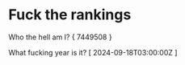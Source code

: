 # Fuck the rankings

Who the hell am I?
{ 7449508 }

What fucking year is it?
[ 2024-09-18T03:00:00Z ]

